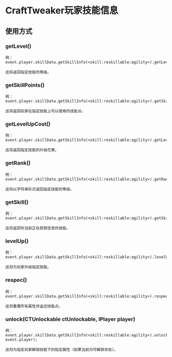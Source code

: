 # CraftTweaker玩家技能信息

## 使用方式

### getLevel()
```
例：
event.player.skillData.getSkillInfo(<skill:reskillable:agility>).getLevel();

这将返回指定技能的等级。
```


### getSkillPoints()
```
例：
event.player.skillData.getSkillInfo(<skill:reskillable:agility>).getSkillPoints();

这将返回玩家在指定技能上可以使用的技能点。
```



### getLevelUpCost()
```
例：
event.player.skillData.getSkillInfo(<skill:reskillable:agility>).getLevelUpCost();

这将返回指定技能的升级花费。
```


### getRank()
```
例：
event.player.skillData.getSkillInfo(<skill:reskillable:agility>).getRank();

这将以字符串形式返回指定技能的等级。
```


### getSkill()
```
例：
event.player.skillData.getSkillInfo(<skill:reskillable:agility>).getSkill();

这将返回你当前正在获取信息的技能。
```


### levelUp()
```
例：
event.player.skillData.getSkillInfo(<skill:reskillable:agility>).levelUp();

这将为玩家升级指定技能。
```



### respec()
```
例：
event.player.skillData.getSkillInfo(<skill:reskillable:agility>).respec();

这将重置所有属性并返还技能点。
```



### unlock(CTUnlockable ctUnlockable, IPlayer player)
```
例：
event.player.skillData.getSkillInfo(<skill:reskillable:agility>).unlock(<trait:reskillable:sidestep>, event.player);

这将为指定玩家解锁技能下的指定属性（如果当前为可解锁状态）。
```